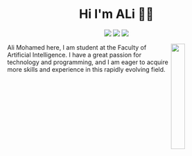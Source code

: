<h1 align="center">Hi I'm ALi 👨‍💻 </h1>
<p align="center">
    <a href="https://x.com/Aley_ii?t=KmLbJp811f4JmlUWV92xYQ&s=09"><img src="https://img.shields.io/badge/X(Twitter)-%231FA1F1?style=flat&logo=X &logoColor=white"/></a>
    <a href="https://linkedin.com/in/ali-mohamed-86313a287"><img src="https://img.shields.io/badge/linkedin-%230177B5?style=flat&logo=linkedin&logoColor=white"/></a>
    <a href="https://www.instagram.com/aley_mohammed?igsh=dDB4eGRzcnhuMnYx"><img src="https://img.shields.io/badge/instagram-%23E4415F?style=flat&logo=instagram&logoColor=white"/></a>
  </p>
  
  <img src="https://cdn3d.iconscout.com/3d/premium/thumb/male-character-sitting-on-chair-and-using-laptop-4634472-3855677.png?f=webp" align="right" width="25%"/>

Ali Mohamed here,
I am student at the Faculty of Artificial Intelligence. I have a great passion for technology and programming, and I am eager to acquire more skills and experience in this rapidly evolving field.
